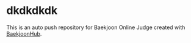 # dkdkdkdk
This is an auto push repository for Baekjoon Online Judge created with [BaekjoonHub](https://github.com/BaekjoonHub/BaekjoonHub).
